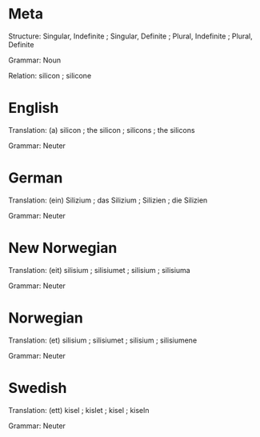 Meta
====

Structure: Singular, Indefinite ; Singular, Definite ; Plural, Indefinite ; Plural, Definite

Grammar:   Noun

Relation:  silicon ; silicone



English
=======

Translation: (a) silicon ; the silicon ; silicons ; the silicons

Grammar:     Neuter



German
======

Translation: (ein) Silizium ; das Silizium ; Silizien ; die Silizien

Grammar:     Neuter



New Norwegian
=============

Translation: (eit) silisium ; silisiumet ; silisium ; silisiuma

Grammar:     Neuter



Norwegian
=========

Translation: (et) silisium ; silisiumet ; silisium ; silisiumene

Grammar:     Neuter



Swedish
=======

Translation: (ett) kisel ; kislet ; kisel ; kiseln

Grammar:     Neuter
